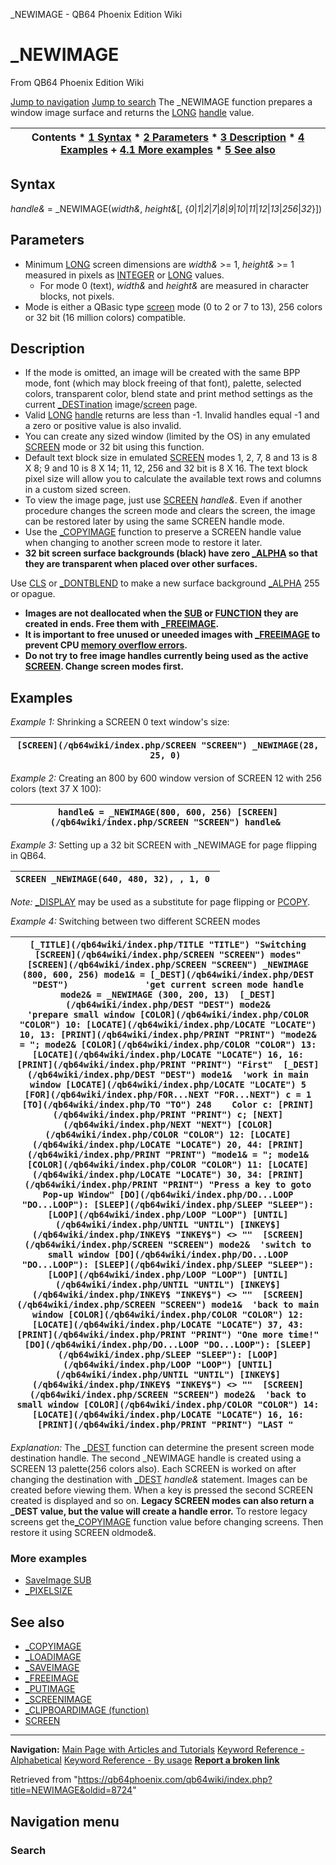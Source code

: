 


\_NEWIMAGE - QB64 Phoenix Edition Wiki








# \_NEWIMAGE



From QB64 Phoenix Edition Wiki



[Jump to navigation](#mw-head)
[Jump to search](#searchInput)
The \_NEWIMAGE function prepares a window image surface and returns the [LONG](/qb64wiki/index.php/LONG "LONG") [handle](/qb64wiki/index.php/Handle "Handle") value.


  






| Contents * [1 Syntax](#Syntax) * [2 Parameters](#Parameters) * [3 Description](#Description) * [4 Examples](#Examples) 	+ [4.1 More examples](#More_examples) * [5 See also](#See_also) |
| --- |


## Syntax


*handle&* = \_NEWIMAGE(*width&*, *height&*[, {*0*|*1*|*2*|*7*|*8*|*9*|*10*|*11*|*12*|*13*|*256*|*32*}])
  




## Parameters


* Minimum [LONG](/qb64wiki/index.php/LONG "LONG") screen dimensions are *width&* >= 1, *height&* >= 1 measured in pixels as [INTEGER](/qb64wiki/index.php/INTEGER "INTEGER") or [LONG](/qb64wiki/index.php/LONG "LONG") values.
	+ For mode 0 (text), *width&* and *height&* are measured in character blocks, not pixels.
* Mode is either a QBasic type [screen](/qb64wiki/index.php/SCREEN "SCREEN") mode (0 to 2 or 7 to 13), 256 colors or 32 bit (16 million colors) compatible.


  




## Description


* If the mode is omitted, an image will be created with the same BPP mode, font (which may block freeing of that font), palette, selected colors, transparent color, blend state and print method settings as the current [\_DESTination](/qb64wiki/index.php/DEST "DEST") image/[screen](/qb64wiki/index.php/SCREEN "SCREEN") page.
* Valid [LONG](/qb64wiki/index.php/LONG "LONG") [handle](/qb64wiki/index.php/Handle "Handle") returns are less than -1. Invalid handles equal -1 and a zero or positive value is also invalid.
* You can create any sized window (limited by the OS) in any emulated [SCREEN](/qb64wiki/index.php/SCREEN "SCREEN") mode or 32 bit using this function.
* Default text block size in emulated [SCREEN](/qb64wiki/index.php/SCREEN "SCREEN") modes 1, 2, 7, 8 and 13 is 8 X 8; 9 and 10 is 8 X 14; 11, 12, 256 and 32 bit is 8 X 16. The text block pixel size will allow you to calculate the available text rows and columns in a custom sized screen.
* To view the image page, just use [SCREEN](/qb64wiki/index.php/SCREEN "SCREEN") *handle&*. Even if another procedure changes the screen mode and clears the screen, the image can be restored later by using the same SCREEN handle mode.
* Use the [\_COPYIMAGE](/qb64wiki/index.php/COPYIMAGE "COPYIMAGE") function to preserve a SCREEN handle value when changing to another screen mode to restore it later.
* **32 bit screen surface backgrounds (black) have zero [\_ALPHA](/qb64wiki/index.php/ALPHA "ALPHA") so that they are transparent when placed over other surfaces.**


Use [CLS](/qb64wiki/index.php/CLS "CLS") or [\_DONTBLEND](/qb64wiki/index.php/DONTBLEND "DONTBLEND") to make a new surface background [\_ALPHA](/qb64wiki/index.php/ALPHA "ALPHA") 255 or opague.
* **Images are not deallocated when the [SUB](/qb64wiki/index.php/SUB "SUB") or [FUNCTION](/qb64wiki/index.php/FUNCTION "FUNCTION") they are created in ends. Free them with [\_FREEIMAGE](/qb64wiki/index.php/FREEIMAGE "FREEIMAGE").**
* **It is important to free unused or uneeded images with [\_FREEIMAGE](/qb64wiki/index.php/FREEIMAGE "FREEIMAGE") to prevent CPU [memory overflow errors](/qb64wiki/index.php/ERROR_Codes#Other_Errors "ERROR Codes").**
* **Do not try to free image handles currently being used as the active [SCREEN](/qb64wiki/index.php/SCREEN "SCREEN"). Change screen modes first.**


  




## Examples


*Example 1:* Shrinking a SCREEN 0 text window's size:





| ``` [SCREEN](/qb64wiki/index.php/SCREEN "SCREEN") _NEWIMAGE(28, 25, 0)  ``` |
| --- |


  

*Example 2:* Creating an 800 by 600 window version of SCREEN 12 with 256 colors (text 37 X 100):





| ``` handle& = _NEWIMAGE(800, 600, 256) [SCREEN](/qb64wiki/index.php/SCREEN "SCREEN") handle&  ``` |
| --- |


  

*Example 3:* Setting up a 32 bit SCREEN with \_NEWIMAGE for page flipping in QB64.





| ``` SCREEN _NEWIMAGE(640, 480, 32), , 1, 0  ``` |
| --- |


*Note:* [\_DISPLAY](/qb64wiki/index.php/DISPLAY "DISPLAY") may be used as a substitute for page flipping or [PCOPY](/qb64wiki/index.php/PCOPY "PCOPY").
  

*Example 4:* Switching between two different SCREEN modes





| ``` [_TITLE](/qb64wiki/index.php/TITLE "TITLE") "Switching [SCREEN](/qb64wiki/index.php/SCREEN "SCREEN") modes" [SCREEN](/qb64wiki/index.php/SCREEN "SCREEN") _NEWIMAGE (800, 600, 256) mode1& = [_DEST](/qb64wiki/index.php/DEST "DEST")               'get current screen mode handle mode2& = _NEWIMAGE (300, 200, 13)  [_DEST](/qb64wiki/index.php/DEST "DEST") mode2&                  'prepare small window [COLOR](/qb64wiki/index.php/COLOR "COLOR") 10: [LOCATE](/qb64wiki/index.php/LOCATE "LOCATE") 10, 13: [PRINT](/qb64wiki/index.php/PRINT "PRINT") "mode2& = "; mode2& [COLOR](/qb64wiki/index.php/COLOR "COLOR") 13: [LOCATE](/qb64wiki/index.php/LOCATE "LOCATE") 16, 16: [PRINT](/qb64wiki/index.php/PRINT "PRINT") "First"  [_DEST](/qb64wiki/index.php/DEST "DEST") mode1&  'work in main window [LOCATE](/qb64wiki/index.php/LOCATE "LOCATE") 5 [FOR](/qb64wiki/index.php/FOR...NEXT "FOR...NEXT") c = 1 [TO](/qb64wiki/index.php/TO "TO") 248    Color c: [PRINT](/qb64wiki/index.php/PRINT "PRINT") c; [NEXT](/qb64wiki/index.php/NEXT "NEXT") [COLOR](/qb64wiki/index.php/COLOR "COLOR") 12: [LOCATE](/qb64wiki/index.php/LOCATE "LOCATE") 20, 44: [PRINT](/qb64wiki/index.php/PRINT "PRINT") "mode1& = "; mode1& [COLOR](/qb64wiki/index.php/COLOR "COLOR") 11: [LOCATE](/qb64wiki/index.php/LOCATE "LOCATE") 30, 34: [PRINT](/qb64wiki/index.php/PRINT "PRINT") "Press a key to goto Pop-up Window" [DO](/qb64wiki/index.php/DO...LOOP "DO...LOOP"): [SLEEP](/qb64wiki/index.php/SLEEP "SLEEP"): [LOOP](/qb64wiki/index.php/LOOP "LOOP") [UNTIL](/qb64wiki/index.php/UNTIL "UNTIL") [INKEY$](/qb64wiki/index.php/INKEY$ "INKEY$") <> ""  [SCREEN](/qb64wiki/index.php/SCREEN "SCREEN") mode2&  'switch to small window [DO](/qb64wiki/index.php/DO...LOOP "DO...LOOP"): [SLEEP](/qb64wiki/index.php/SLEEP "SLEEP"): [LOOP](/qb64wiki/index.php/LOOP "LOOP") [UNTIL](/qb64wiki/index.php/UNTIL "UNTIL") [INKEY$](/qb64wiki/index.php/INKEY$ "INKEY$") <> ""  [SCREEN](/qb64wiki/index.php/SCREEN "SCREEN") mode1&  'back to main window [COLOR](/qb64wiki/index.php/COLOR "COLOR") 12: [LOCATE](/qb64wiki/index.php/LOCATE "LOCATE") 37, 43: [PRINT](/qb64wiki/index.php/PRINT "PRINT") "One more time!" [DO](/qb64wiki/index.php/DO...LOOP "DO...LOOP"): [SLEEP](/qb64wiki/index.php/SLEEP "SLEEP"): [LOOP](/qb64wiki/index.php/LOOP "LOOP") [UNTIL](/qb64wiki/index.php/UNTIL "UNTIL") [INKEY$](/qb64wiki/index.php/INKEY$ "INKEY$") <> ""  [SCREEN](/qb64wiki/index.php/SCREEN "SCREEN") mode2&  'back to small window [COLOR](/qb64wiki/index.php/COLOR "COLOR") 14: [LOCATE](/qb64wiki/index.php/LOCATE "LOCATE") 16, 16: [PRINT](/qb64wiki/index.php/PRINT "PRINT") "LAST "  ``` |
| --- |


*Explanation:* The [\_DEST](/qb64wiki/index.php/DEST_(function) "DEST (function)") function can determine the present screen mode destination handle. The second \_NEWIMAGE handle is created using a SCREEN 13 palette(256 colors also). Each SCREEN is worked on after changing the destination with [\_DEST](/qb64wiki/index.php/DEST "DEST") *handle&* statement. Images can be created before viewing them. When a key is pressed the second SCREEN created is displayed and so on.
**Legacy SCREEN modes can also return a \_DEST value, but the value will create a handle error.** To restore legacy screens get the[\_COPYIMAGE](/qb64wiki/index.php/COPYIMAGE "COPYIMAGE") function value before changing screens. Then restore it using SCREEN oldmode&.
### More examples


* [SaveImage SUB](/qb64wiki/index.php/SaveImage_SUB "SaveImage SUB")
* [\_PIXELSIZE](/qb64wiki/index.php/PIXELSIZE "PIXELSIZE")


  




## See also


* [\_COPYIMAGE](/qb64wiki/index.php/COPYIMAGE "COPYIMAGE")
* [\_LOADIMAGE](/qb64wiki/index.php/LOADIMAGE "LOADIMAGE")
* [\_SAVEIMAGE](/qb64wiki/index.php/SAVEIMAGE "SAVEIMAGE")
* [\_FREEIMAGE](/qb64wiki/index.php/FREEIMAGE "FREEIMAGE")
* [\_PUTIMAGE](/qb64wiki/index.php/PUTIMAGE "PUTIMAGE")
* [\_SCREENIMAGE](/qb64wiki/index.php/SCREENIMAGE "SCREENIMAGE")
* [\_CLIPBOARDIMAGE (function)](/qb64wiki/index.php/CLIPBOARDIMAGE_(function) "CLIPBOARDIMAGE (function)")
* [SCREEN](/qb64wiki/index.php/SCREEN "SCREEN")


  






---


**Navigation:**
[Main Page with Articles and Tutorials](/qb64wiki/index.php/Main_Page "Main Page")
[Keyword Reference - Alphabetical](/qb64wiki/index.php/Keyword_Reference_-_Alphabetical "Keyword Reference - Alphabetical")
[Keyword Reference - By usage](/qb64wiki/index.php/Keyword_Reference_-_By_usage "Keyword Reference - By usage")
**[Report a broken link](https://qb64phoenix.com/forum/showthread.php?tid=2800)**  





Retrieved from "<https://qb64phoenix.com/qb64wiki/index.php?title=NEWIMAGE&oldid=8724>"




## Navigation menu








### Search






















